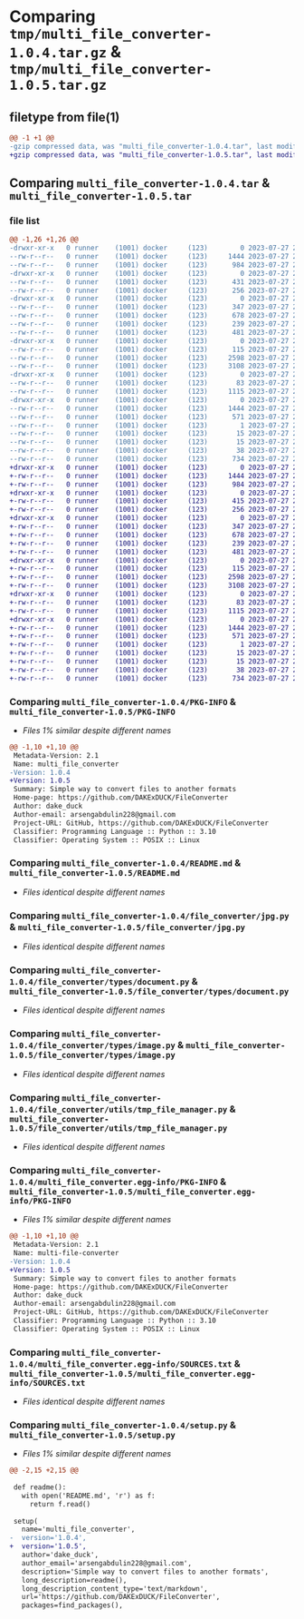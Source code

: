 # Comparing `tmp/multi_file_converter-1.0.4.tar.gz` & `tmp/multi_file_converter-1.0.5.tar.gz`

## filetype from file(1)

```diff
@@ -1 +1 @@
-gzip compressed data, was "multi_file_converter-1.0.4.tar", last modified: Thu Jul 27 20:15:29 2023, max compression
+gzip compressed data, was "multi_file_converter-1.0.5.tar", last modified: Thu Jul 27 20:30:56 2023, max compression
```

## Comparing `multi_file_converter-1.0.4.tar` & `multi_file_converter-1.0.5.tar`

### file list

```diff
@@ -1,26 +1,26 @@
-drwxr-xr-x   0 runner    (1001) docker     (123)        0 2023-07-27 20:15:29.056641 multi_file_converter-1.0.4/
--rw-r--r--   0 runner    (1001) docker     (123)     1444 2023-07-27 20:15:29.056641 multi_file_converter-1.0.4/PKG-INFO
--rw-r--r--   0 runner    (1001) docker     (123)      984 2023-07-27 20:15:11.000000 multi_file_converter-1.0.4/README.md
-drwxr-xr-x   0 runner    (1001) docker     (123)        0 2023-07-27 20:15:29.052641 multi_file_converter-1.0.4/file_converter/
--rw-r--r--   0 runner    (1001) docker     (123)      431 2023-07-27 20:15:11.000000 multi_file_converter-1.0.4/file_converter/__init__.py
--rw-r--r--   0 runner    (1001) docker     (123)      256 2023-07-27 20:15:11.000000 multi_file_converter-1.0.4/file_converter/docx.py
-drwxr-xr-x   0 runner    (1001) docker     (123)        0 2023-07-27 20:15:29.052641 multi_file_converter-1.0.4/file_converter/exceptions/
--rw-r--r--   0 runner    (1001) docker     (123)      347 2023-07-27 20:15:11.000000 multi_file_converter-1.0.4/file_converter/exceptions/__init__.py
--rw-r--r--   0 runner    (1001) docker     (123)      678 2023-07-27 20:15:11.000000 multi_file_converter-1.0.4/file_converter/jpg.py
--rw-r--r--   0 runner    (1001) docker     (123)      239 2023-07-27 20:15:11.000000 multi_file_converter-1.0.4/file_converter/pdf.py
--rw-r--r--   0 runner    (1001) docker     (123)      481 2023-07-27 20:15:11.000000 multi_file_converter-1.0.4/file_converter/png.py
-drwxr-xr-x   0 runner    (1001) docker     (123)        0 2023-07-27 20:15:29.052641 multi_file_converter-1.0.4/file_converter/types/
--rw-r--r--   0 runner    (1001) docker     (123)      115 2023-07-27 20:15:11.000000 multi_file_converter-1.0.4/file_converter/types/__init__.py
--rw-r--r--   0 runner    (1001) docker     (123)     2598 2023-07-27 20:15:11.000000 multi_file_converter-1.0.4/file_converter/types/document.py
--rw-r--r--   0 runner    (1001) docker     (123)     3108 2023-07-27 20:15:11.000000 multi_file_converter-1.0.4/file_converter/types/image.py
-drwxr-xr-x   0 runner    (1001) docker     (123)        0 2023-07-27 20:15:29.052641 multi_file_converter-1.0.4/file_converter/utils/
--rw-r--r--   0 runner    (1001) docker     (123)       83 2023-07-27 20:15:11.000000 multi_file_converter-1.0.4/file_converter/utils/__init__.py
--rw-r--r--   0 runner    (1001) docker     (123)     1115 2023-07-27 20:15:11.000000 multi_file_converter-1.0.4/file_converter/utils/tmp_file_manager.py
-drwxr-xr-x   0 runner    (1001) docker     (123)        0 2023-07-27 20:15:29.056641 multi_file_converter-1.0.4/multi_file_converter.egg-info/
--rw-r--r--   0 runner    (1001) docker     (123)     1444 2023-07-27 20:15:29.000000 multi_file_converter-1.0.4/multi_file_converter.egg-info/PKG-INFO
--rw-r--r--   0 runner    (1001) docker     (123)      571 2023-07-27 20:15:29.000000 multi_file_converter-1.0.4/multi_file_converter.egg-info/SOURCES.txt
--rw-r--r--   0 runner    (1001) docker     (123)        1 2023-07-27 20:15:29.000000 multi_file_converter-1.0.4/multi_file_converter.egg-info/dependency_links.txt
--rw-r--r--   0 runner    (1001) docker     (123)       15 2023-07-27 20:15:29.000000 multi_file_converter-1.0.4/multi_file_converter.egg-info/requires.txt
--rw-r--r--   0 runner    (1001) docker     (123)       15 2023-07-27 20:15:29.000000 multi_file_converter-1.0.4/multi_file_converter.egg-info/top_level.txt
--rw-r--r--   0 runner    (1001) docker     (123)       38 2023-07-27 20:15:29.056641 multi_file_converter-1.0.4/setup.cfg
--rw-r--r--   0 runner    (1001) docker     (123)      734 2023-07-27 20:15:11.000000 multi_file_converter-1.0.4/setup.py
+drwxr-xr-x   0 runner    (1001) docker     (123)        0 2023-07-27 20:30:56.467279 multi_file_converter-1.0.5/
+-rw-r--r--   0 runner    (1001) docker     (123)     1444 2023-07-27 20:30:56.467279 multi_file_converter-1.0.5/PKG-INFO
+-rw-r--r--   0 runner    (1001) docker     (123)      984 2023-07-27 20:30:44.000000 multi_file_converter-1.0.5/README.md
+drwxr-xr-x   0 runner    (1001) docker     (123)        0 2023-07-27 20:30:56.467279 multi_file_converter-1.0.5/file_converter/
+-rw-r--r--   0 runner    (1001) docker     (123)      415 2023-07-27 20:30:44.000000 multi_file_converter-1.0.5/file_converter/__init__.py
+-rw-r--r--   0 runner    (1001) docker     (123)      256 2023-07-27 20:30:44.000000 multi_file_converter-1.0.5/file_converter/docx.py
+drwxr-xr-x   0 runner    (1001) docker     (123)        0 2023-07-27 20:30:56.467279 multi_file_converter-1.0.5/file_converter/exceptions/
+-rw-r--r--   0 runner    (1001) docker     (123)      347 2023-07-27 20:30:44.000000 multi_file_converter-1.0.5/file_converter/exceptions/__init__.py
+-rw-r--r--   0 runner    (1001) docker     (123)      678 2023-07-27 20:30:44.000000 multi_file_converter-1.0.5/file_converter/jpg.py
+-rw-r--r--   0 runner    (1001) docker     (123)      239 2023-07-27 20:30:44.000000 multi_file_converter-1.0.5/file_converter/pdf.py
+-rw-r--r--   0 runner    (1001) docker     (123)      481 2023-07-27 20:30:44.000000 multi_file_converter-1.0.5/file_converter/png.py
+drwxr-xr-x   0 runner    (1001) docker     (123)        0 2023-07-27 20:30:56.467279 multi_file_converter-1.0.5/file_converter/types/
+-rw-r--r--   0 runner    (1001) docker     (123)      115 2023-07-27 20:30:44.000000 multi_file_converter-1.0.5/file_converter/types/__init__.py
+-rw-r--r--   0 runner    (1001) docker     (123)     2598 2023-07-27 20:30:44.000000 multi_file_converter-1.0.5/file_converter/types/document.py
+-rw-r--r--   0 runner    (1001) docker     (123)     3108 2023-07-27 20:30:44.000000 multi_file_converter-1.0.5/file_converter/types/image.py
+drwxr-xr-x   0 runner    (1001) docker     (123)        0 2023-07-27 20:30:56.467279 multi_file_converter-1.0.5/file_converter/utils/
+-rw-r--r--   0 runner    (1001) docker     (123)       83 2023-07-27 20:30:44.000000 multi_file_converter-1.0.5/file_converter/utils/__init__.py
+-rw-r--r--   0 runner    (1001) docker     (123)     1115 2023-07-27 20:30:44.000000 multi_file_converter-1.0.5/file_converter/utils/tmp_file_manager.py
+drwxr-xr-x   0 runner    (1001) docker     (123)        0 2023-07-27 20:30:56.467279 multi_file_converter-1.0.5/multi_file_converter.egg-info/
+-rw-r--r--   0 runner    (1001) docker     (123)     1444 2023-07-27 20:30:56.000000 multi_file_converter-1.0.5/multi_file_converter.egg-info/PKG-INFO
+-rw-r--r--   0 runner    (1001) docker     (123)      571 2023-07-27 20:30:56.000000 multi_file_converter-1.0.5/multi_file_converter.egg-info/SOURCES.txt
+-rw-r--r--   0 runner    (1001) docker     (123)        1 2023-07-27 20:30:56.000000 multi_file_converter-1.0.5/multi_file_converter.egg-info/dependency_links.txt
+-rw-r--r--   0 runner    (1001) docker     (123)       15 2023-07-27 20:30:56.000000 multi_file_converter-1.0.5/multi_file_converter.egg-info/requires.txt
+-rw-r--r--   0 runner    (1001) docker     (123)       15 2023-07-27 20:30:56.000000 multi_file_converter-1.0.5/multi_file_converter.egg-info/top_level.txt
+-rw-r--r--   0 runner    (1001) docker     (123)       38 2023-07-27 20:30:56.467279 multi_file_converter-1.0.5/setup.cfg
+-rw-r--r--   0 runner    (1001) docker     (123)      734 2023-07-27 20:30:44.000000 multi_file_converter-1.0.5/setup.py
```

### Comparing `multi_file_converter-1.0.4/PKG-INFO` & `multi_file_converter-1.0.5/PKG-INFO`

 * *Files 1% similar despite different names*

```diff
@@ -1,10 +1,10 @@
 Metadata-Version: 2.1
 Name: multi_file_converter
-Version: 1.0.4
+Version: 1.0.5
 Summary: Simple way to convert files to another formats
 Home-page: https://github.com/DAKExDUCK/FileConverter
 Author: dake_duck
 Author-email: arsengabdulin228@gmail.com
 Project-URL: GitHub, https://github.com/DAKExDUCK/FileConverter
 Classifier: Programming Language :: Python :: 3.10
 Classifier: Operating System :: POSIX :: Linux
```

### Comparing `multi_file_converter-1.0.4/README.md` & `multi_file_converter-1.0.5/README.md`

 * *Files identical despite different names*

### Comparing `multi_file_converter-1.0.4/file_converter/jpg.py` & `multi_file_converter-1.0.5/file_converter/jpg.py`

 * *Files identical despite different names*

### Comparing `multi_file_converter-1.0.4/file_converter/types/document.py` & `multi_file_converter-1.0.5/file_converter/types/document.py`

 * *Files identical despite different names*

### Comparing `multi_file_converter-1.0.4/file_converter/types/image.py` & `multi_file_converter-1.0.5/file_converter/types/image.py`

 * *Files identical despite different names*

### Comparing `multi_file_converter-1.0.4/file_converter/utils/tmp_file_manager.py` & `multi_file_converter-1.0.5/file_converter/utils/tmp_file_manager.py`

 * *Files identical despite different names*

### Comparing `multi_file_converter-1.0.4/multi_file_converter.egg-info/PKG-INFO` & `multi_file_converter-1.0.5/multi_file_converter.egg-info/PKG-INFO`

 * *Files 1% similar despite different names*

```diff
@@ -1,10 +1,10 @@
 Metadata-Version: 2.1
 Name: multi-file-converter
-Version: 1.0.4
+Version: 1.0.5
 Summary: Simple way to convert files to another formats
 Home-page: https://github.com/DAKExDUCK/FileConverter
 Author: dake_duck
 Author-email: arsengabdulin228@gmail.com
 Project-URL: GitHub, https://github.com/DAKExDUCK/FileConverter
 Classifier: Programming Language :: Python :: 3.10
 Classifier: Operating System :: POSIX :: Linux
```

### Comparing `multi_file_converter-1.0.4/multi_file_converter.egg-info/SOURCES.txt` & `multi_file_converter-1.0.5/multi_file_converter.egg-info/SOURCES.txt`

 * *Files identical despite different names*

### Comparing `multi_file_converter-1.0.4/setup.py` & `multi_file_converter-1.0.5/setup.py`

 * *Files 1% similar despite different names*

```diff
@@ -2,15 +2,15 @@
 
 def readme():
   with open('README.md', 'r') as f:
     return f.read()
 
 setup(
   name='multi_file_converter',
-  version='1.0.4',
+  version='1.0.5',
   author='dake_duck',
   author_email='arsengabdulin228@gmail.com',
   description='Simple way to convert files to another formats',
   long_description=readme(),
   long_description_content_type='text/markdown',
   url='https://github.com/DAKExDUCK/FileConverter',
   packages=find_packages(),
```

